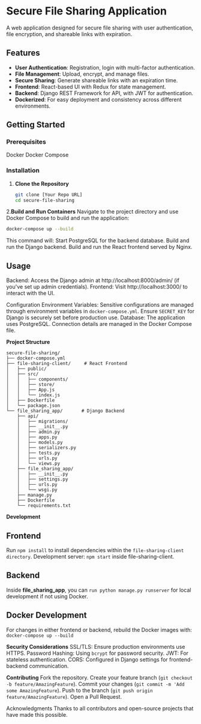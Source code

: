 # Secure File Sharing Application

A web application designed for secure file sharing with user authentication, file encryption, and shareable links with expiration.

## Features

- **User Authentication**: Registration, login with multi-factor authentication.
- **File Management**: Upload, encrypt, and manage files.
- **Secure Sharing**: Generate shareable links with an expiration time.
- **Frontend**: React-based UI with Redux for state management.
- **Backend**: Django REST Framework for API, with JWT for authentication.
- **Dockerized**: For easy deployment and consistency across different environments.

## Getting Started

### Prerequisites

Docker
Docker Compose

### Installation

1. **Clone the Repository**

   ```bash
   git clone [Your Repo URL]
   cd secure-file-sharing

2.**Build and Run Containers**
Navigate to the project directory and use Docker Compose to build and run the application:

   ```bash
   docker-compose up --build
   ```

This command will:
 Start PostgreSQL for the backend database.
 Build and run the Django backend.
 Build and run the React frontend served by Nginx.

## Usage
Backend: Access the Django admin at http://localhost:8000/admin/ (if you've set up admin credentials).
Frontend: Visit http://localhost:3000/ to interact with the UI.

Configuration
Environment Variables: Sensitive configurations are managed through environment variables in ```docker-compose.yml```. Ensure ```SECRET_KEY``` for Django is securely set before production use.
Database: The application uses PostgreSQL. Connection details are managed in the Docker Compose file.

**Project Structure**
```
secure-file-sharing/
├── docker-compose.yml
├── file-sharing-client/     # React Frontend
│   ├── public/
│   ├── src/
│   │   ├── components/
│   │   ├── store/
│   │   ├── App.js
│   │   └── index.js
│   ├── Dockerfile
│   └── package.json
└── file_sharing_app/       # Django Backend
    ├── api/
    │   ├── migrations/
    │   ├── __init__.py
    │   ├── admin.py
    │   ├── apps.py
    │   ├── models.py
    │   ├── serializers.py
    │   ├── tests.py
    │   ├── urls.py
    │   └── views.py
    ├── file_sharing_app/
    │   ├── __init__.py
    │   ├── settings.py
    │   ├── urls.py
    │   └── wsgi.py
    ├── manage.py
    ├── Dockerfile
    └── requirements.txt
```
**Development**
## Frontend
Run `npm install` to install dependencies within the `file-sharing-client directory`.
Development server: `npm start` inside file-sharing-client.

## Backend
Inside **file_sharing_app**, you can `run python manage.py runserver` for local development if not using Docker.

## Docker Development
For changes in either frontend or backend, rebuild the Docker images with:
`docker-compose up --build`

**Security Considerations**
SSL/TLS: Ensure production environments use HTTPS.
Password Hashing: Using `bcrypt` for password security.
JWT: For stateless authentication.
CORS: Configured in Django settings for frontend-backend communication.

**Contributing**
Fork the repository.
Create your feature branch (`git checkout -b feature/AmazingFeature`).
Commit your changes (`git commit -m 'Add some AmazingFeature`).
Push to the branch (`git push origin feature/AmazingFeature`).
Open a Pull Request.



Acknowledgments
Thanks to all contributors and open-source projects that have made this possible.


